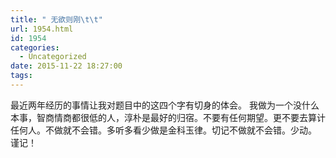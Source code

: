 ```yaml
---
title: " 无欲则刚\t\t"
url: 1954.html
id: 1954
categories:
  - Uncategorized
date: 2015-11-22 18:27:00
tags:
---
```


最近两年经历的事情让我对题目中的这四个字有切身的体会。 我做为一个没什么本事，智商情商都很低的人，淳朴是最好的归宿。不要有任何期望。更不要去算计任何人。不做就不会错。多听多看少做是金科玉律。切记不做就不会错。少动。 谨记！